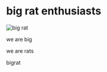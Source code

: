 # big rat enthusiasts
![big rat](https://bigrat.monster/media/bigrat.jpg)

we are big 

we are rats 

bigrat
